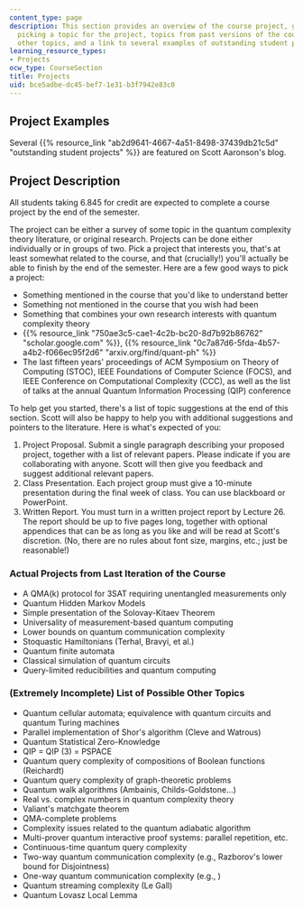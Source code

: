 ```yaml
---
content_type: page
description: This section provides an overview of the course project, guidelines on
  picking a topic for the project, topics from past versions of the course, possible
  other topics, and a link to several examples of outstanding student projects.
learning_resource_types:
- Projects
ocw_type: CourseSection
title: Projects
uid: bce5adbe-dc45-bef7-1e31-b3f7942e83c0
---
```


Project Examples
----------------

Several {{% resource_link "ab2d9641-4667-4a51-8498-37439db21c5d" "outstanding student projects" %}} are featured on Scott Aaronson's blog.

Project Description
-------------------

All students taking 6.845 for credit are expected to complete a course project by the end of the semester.

The project can be either a survey of some topic in the quantum complexity theory literature, or original research. Projects can be done either individually or in groups of two. Pick a project that interests you, that's at least somewhat related to the course, and that (crucially!) you'll actually be able to finish by the end of the semester. Here are a few good ways to pick a project:

*   Something mentioned in the course that you'd like to understand better
*   Something not mentioned in the course that you wish had been
*   Something that combines your own research interests with quantum complexity theory
*   {{% resource_link "750ae3c5-cae1-4c2b-bc20-8d7b92b86762" "scholar.google.com" %}}, {{% resource_link "0c7a87d6-5fda-4b57-a4b2-f066ec95f2d6" "arxiv.org/find/quant-ph" %}}
*   The last fifteen years' proceedings of ACM Symposium on Theory of Computing (STOC), IEEE Foundations of Computer Science (FOCS), and IEEE Conference on Computational Complexity (CCC), as well as the list of talks at the annual Quantum Information Processing (QIP) conference

To help get you started, there's a list of topic suggestions at the end of this section. Scott will also be happy to help you with additional suggestions and pointers to the literature. Here is what's expected of you:

1.  Project Proposal. Submit a single paragraph describing your proposed project, together with a list of relevant papers. Please indicate if you are collaborating with anyone. Scott will then give you feedback and suggest additional relevant papers.
2.  Class Presentation. Each project group must give a 10-minute presentation during the final week of class. You can use blackboard or PowerPoint.
3.  Written Report. You must turn in a written project report by Lecture 26. The report should be up to five pages long, together with optional appendices that can be as long as you like and will be read at Scott's discretion. (No, there are no rules about font size, margins, etc.; just be reasonable!)

### Actual Projects from Last Iteration of the Course

*   A QMA(k) protocol for 3SAT requiring unentangled measurements only
*   Quantum Hidden Markov Models
*   Simple presentation of the Solovay-Kitaev Theorem
*   Universality of measurement-based quantum computing
*   Lower bounds on quantum communication complexity
*   Stoquastic Hamiltonians (Terhal, Bravyi, et al.)
*   Quantum finite automata
*   Classical simulation of quantum circuits
*   Query-limited reducibilities and quantum computing

### (Extremely Incomplete) List of Possible Other Topics

*   Quantum cellular automata; equivalence with quantum circuits and quantum Turing machines
*   Parallel implementation of Shor's algorithm (Cleve and Watrous)
*   Quantum Statistical Zero-Knowledge
*   QIP = QIP (3) = PSPACE
*   Quantum query complexity of compositions of Boolean functions (Reichardt)
*   Quantum query complexity of graph-theoretic problems
*   Quantum walk algorithms (Ambainis, Childs-Goldstone...)
*   Real vs. complex numbers in quantum complexity theory
*   Valiant's matchgate theorem
*   QMA-complete problems
*   Complexity issues related to the quantum adiabatic algorithm
*   Multi-prover quantum interactive proof systems: parallel repetition, etc.
*   Continuous-time quantum query complexity
*   Two-way quantum communication complexity (e.g., Razborov's lower bound for Disjointness)
*   One-way quantum communication complexity (e.g., )
*   Quantum streaming complexity (Le Gall)
*   Quantum Lovasz Local Lemma